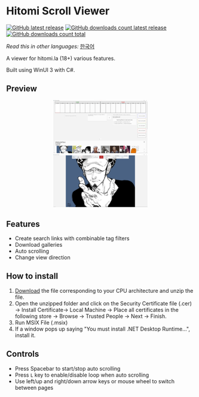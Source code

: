 # Hitomi Scroll Viewer
[![GitHub latest release](https://img.shields.io/github/release/kaismic/Hitomi-Scroll-Viewer.svg?logo=github)](https://github.com/kaismic/Hitomi-Scroll-Viewer/releases/latest)
[![GitHub downloads count latest release](https://img.shields.io/github/downloads/kaismic/Hitomi-Scroll-Viewer/latest/total.svg?logo=github)](https://github.com/kaismic/Hitomi-Scroll-Viewer/releases/latest)
[![GitHub downloads count total](https://img.shields.io/github/downloads/kaismic/Hitomi-Scroll-Viewer/total.svg?logo=github)](https://github.com/kaismic/Hitomi-Scroll-Viewer/releases)

*Read this in other languages:* [한국어](README-ko-KR.md)

A viewer for hitomi.la (18+) various features.

Built using WinUI 3 with C#.

## Preview
<div align="center">
    <img src="images/preview1.png" style="width: 50%;">
    <img src="images/preview2.png" style="width: 50%;">
</div>

## Features
- Create search links with combinable tag filters
- Download galleries
- Auto scrolling
- Change view direction

## How to install
1. [Download](https://github.com/kaismic/Hitomi-Scroll-Viewer/releases/latest) the file corresponding to your CPU architecture and unzip the file.
2. Open the unzipped folder and click on the Security Certificate file (.cer) -> Install Certificate-> Local Machine -> Place all certificates in the following store -> Browse -> Trusted People -> Next -> Finish.
3. Run MSIX File (.msix)
4. If a window pops up saying "You must install .NET Desktop Runtime...", install it.

## Controls
- Press Spacebar to start/stop auto scrolling
- Press `L` key to enable/disable loop when auto scrolling
- Use left/up and right/down arrow keys or mouse wheel to switch between pages